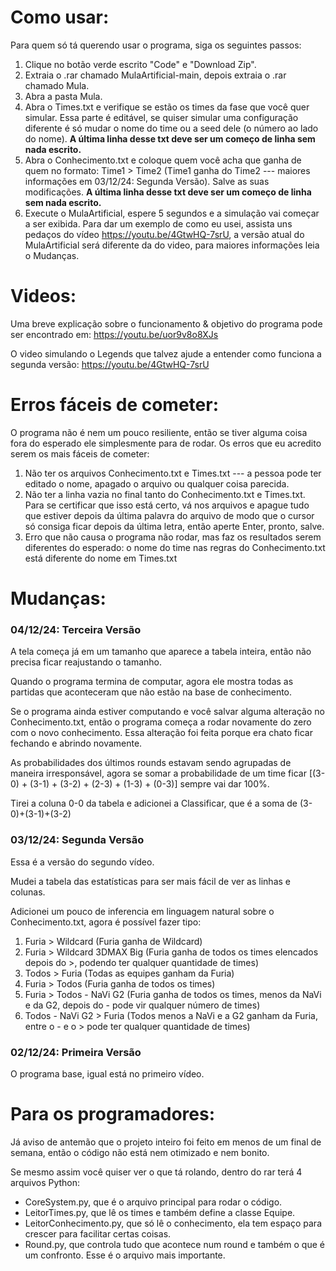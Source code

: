 # Como usar:

Para quem só tá querendo usar o programa, siga os seguintes passos:
1. Clique no botão verde escrito "Code" e "Download Zip".
2. Extraia o .rar chamado MulaArtificial-main, depois extraia o .rar chamado Mula.
3. Abra a pasta Mula.
4. Abra o Times.txt e verifique se estão os times da fase que você quer simular. Essa parte é editável, se quiser simular uma configuração diferente é só mudar o nome do time ou a seed dele (o número ao lado do nome). <b> A última linha desse txt deve ser um começo de linha sem nada escrito. </b>
5. Abra o Conhecimento.txt e coloque quem você acha que ganha de quem no formato: Time1 > Time2 (Time1 ganha do Time2 --- maiores informações em 03/12/24: Segunda Versão). Salve as suas modificações.  <b> A última linha desse txt deve ser um começo de linha sem nada escrito. </b>
6. Execute o MulaArtificial, espere 5 segundos e a simulação vai começar a ser exibida. Para dar um exemplo de como eu usei, assista uns pedaços do vídeo https://youtu.be/4GtwHQ-7srU, a versão atual do MulaArtificial será diferente da do video, para maiores informações leia o Mudanças.

# Videos: 
Uma breve explicação sobre o funcionamento & objetivo do programa pode ser encontrado em: https://youtu.be/uor9v8o8XJs

O video simulando o Legends que talvez ajude a entender como funciona a segunda versão: https://youtu.be/4GtwHQ-7srU

# Erros fáceis de cometer:
O programa não é nem um pouco resiliente, então se tiver alguma coisa fora do esperado ele simplesmente para de rodar. Os erros que eu acredito serem os mais fáceis de cometer:
1. Não ter os arquivos Conhecimento.txt e Times.txt --- a pessoa pode ter editado o nome, apagado o arquivo ou qualquer coisa parecida.
2. Não ter a linha vazia no final tanto do Conhecimento.txt e Times.txt. Para se certificar que isso está certo, vá nos arquivos e apague tudo que estiver depois da última palavra do arquivo de modo que o cursor só consiga ficar depois da última letra, então aperte Enter, pronto, salve.
3. Erro que não causa o programa não rodar, mas faz os resultados serem diferentes do esperado: o nome do time nas regras do Conhecimento.txt está diferente do nome em Times.txt

# Mudanças:
### 04/12/24: Terceira Versão
A tela começa já em um tamanho que aparece a tabela inteira, então não precisa ficar reajustando o tamanho.

Quando o programa termina de computar, agora ele mostra todas as partidas que aconteceram que não estão na base de conhecimento.

Se o programa ainda estiver computando e você salvar alguma alteração no Conhecimento.txt, então o programa começa a rodar novamente do zero com o novo conhecimento. Essa alteração foi feita porque era chato ficar fechando e abrindo novamente.

As probabilidades dos últimos rounds estavam sendo agrupadas de maneira irresponsável, agora se somar a probabilidade de um time ficar [(3-0) + (3-1) + (3-2) + (2-3) + (1-3) + (0-3)] sempre vai dar 100%. 

Tirei a coluna 0-0 da tabela e adicionei a Classificar, que é a soma de (3-0)+(3-1)+(3-2)

### 03/12/24: Segunda Versão
Essa é a versão do segundo vídeo.

Mudei a tabela das estatísticas para ser mais fácil de ver as linhas e colunas.

Adicionei um pouco de inferencia em linguagem natural sobre o Conhecimento.txt, agora é possível fazer tipo:
1. Furia > Wildcard (Furia ganha de Wildcard)
2. Furia > Wildcard 3DMAX Big (Furia ganha de todos os times elencados depois do >, podendo ter qualquer quantidade de times)
3. Todos > Furia (Todas as equipes ganham da Furia)
4. Furia > Todos (Furia ganha de todos os times)
5. Furia > Todos - NaVi G2 (Furia ganha de todos os times, menos da NaVi e da G2, depois do - pode vir qualquer número de times)
6. Todos - NaVi G2 > Furia (Todos menos a NaVi e a G2 ganham da Furia, entre o - e o > pode ter qualquer quantidade de times)

### 02/12/24: Primeira Versão 
O programa base, igual está no primeiro vídeo.  

# Para os programadores:
Já aviso de antemão que o projeto inteiro foi feito em menos de um final de semana, então o código não está nem otimizado e nem bonito.

Se mesmo assim você quiser ver o que tá rolando, dentro do rar terá 4 arquivos Python:
- CoreSystem.py, que é o arquivo principal para rodar o código.
- LeitorTimes.py, que lê os times e também define a classe Equipe.
- LeitorConhecimento.py, que só lê o conhecimento, ela tem espaço para crescer para facilitar certas coisas.
- Round.py, que controla tudo que acontece num round e também o que é um confronto. Esse é o arquivo mais importante.
